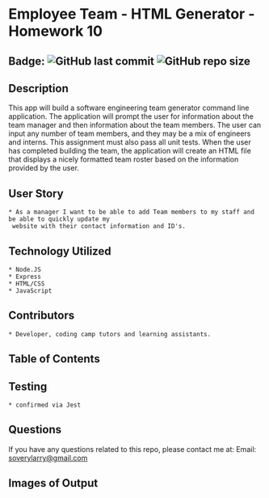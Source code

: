 # Employee Team - HTML Generator - Homework 10

## Badge: ![GitHub last commit](https://img.shields.io/github/last-commit/soverylarry/EmployeeTemplateEngine) ![GitHub repo size](https://img.shields.io/github/repo-size/soverylarry/EmployeeTemplateEngine)

## Description
This app will build a software engineering team generator command line application. The application 
will prompt the user for information about the team manager and then information about the team members. 
The user can input any number of team members, and they may be a mix of engineers and interns. This 
assignment must also pass all unit tests. When the user has completed building the team, the application 
will create an HTML file that displays a nicely formatted team roster based on the information provided 
by the user.

## User Story
    * As a manager I want to be able to add Team members to my staff and be able to quickly update my
     website with their contact information and ID's. 

## Technology Utilized
    * Node.JS
    * Express
    * HTML/CSS
    * JavaScript

## Contributors
    * Developer, coding camp tutors and learning assistants.

## Table of Contents

## Testing
    * confirmed via Jest

## Questions
If you have any questions related to this repo, please contact me at:
Email: soverylarry@gmail.com

## Images of Output


